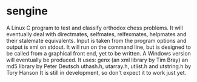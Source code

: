 # sengine
A Linux C program to test and classify orthodox chess problems. It will eventually deal with directmates, selfmates, relfexmates, helpmates and their stalemate equivalents.  Input is taken from the program options and output is xml on stdout. It will run on the command line, but is designed to be called from a graphical front end, yet to be written. A Windows version will eventually be produced.  It uses:     genx (an xml library by Tim Bray)     an md5 library by Peter Deutsch     uthash.h, utarray.h, utlist.h and utstring.h by Tory Hanson  It is still in development, so don't expect it to work just yet.
